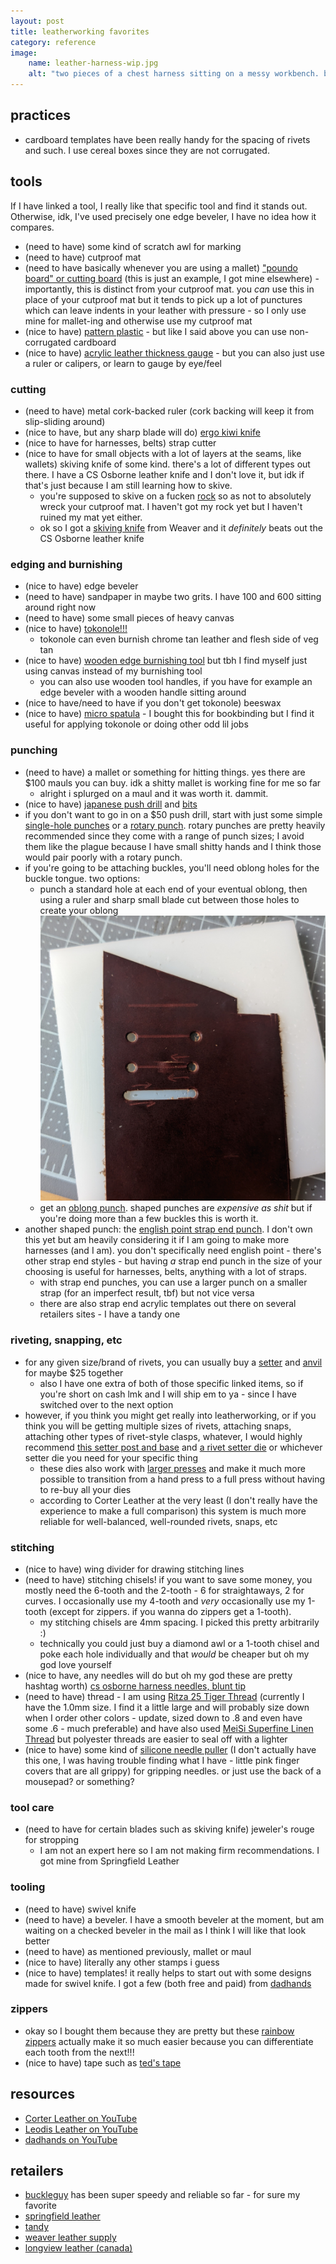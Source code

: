 ```yaml
---
layout: post
title: leatherworking favorites
category: reference
image: 
    name: leather-harness-wip.jpg
    alt: "two pieces of a chest harness sitting on a messy workbench. both pieces are about 8 inches long total and consist of two large o-rings joined by a dark teal leather strap. the o rings and rivets are matte black."
---
```


## practices

- cardboard templates have been really handy for the spacing of rivets and such. I use cereal boxes since they are not corrugated.

## tools

If I have linked a tool, I really like that specific tool and find it stands out. Otherwise, idk, I've used precisely one edge beveler, I have no idea how it compares.

- (need to have) some kind of scratch awl for marking
- (need to have) cutproof mat
- (need to have basically whenever you are using a mallet) ["poundo board" or cutting board](https://www.buckleguy.com/cutting-board-multiple-sizes/) (this is just an example, I got mine elsewhere) - importantly, this is distinct from your cutproof mat. you *can* use this in place of your cutproof mat but it tends to pick up a lot of punctures which can leave indents in your leather with pressure - so I only use mine for mallet-ing and otherwise use my cutproof mat
- (nice to have) [pattern plastic](https://www.weaverleathersupply.com/products/pattern-sheet-24-x-45) - but like I said above you can use non-corrugated cardboard
- (nice to have) [acrylic leather thickness gauge](https://www.buckleguy.com/bg-acrylic-tool-leather-thickness-gauge/) - but you can also just use a ruler or calipers, or learn to gauge by eye/feel

### cutting

- (need to have) metal cork-backed ruler (cork backing will keep it from slip-sliding around)
- (nice to have, but any sharp blade will do) [ergo kiwi knife](https://www.buckleguy.com/ergo-kiwi-knife-2-0/)
- (nice to have for harnesses, belts) strap cutter
- (nice to have for small objects with a lot of layers at the seams, like wallets) skiving knife of some kind. there's a lot of different types out there. I have a CS Osborne leather knife and I don't love it, but idk if that's just because I am still learning how to skive.
    - you're supposed to skive on a fucken [rock](https://www.weaverleathersupply.com/products/marble-tooling-slab) so as not to absolutely wreck your cutproof mat. I haven't got my rock yet but I haven't ruined my mat yet either.
    - ok so I got a [skiving knife](https://www.weaverleathersupply.com/products/flat-leather-knife) from Weaver and it *definitely* beats out the CS Osborne leather knife

### edging and burnishing

- (nice to have) edge beveler
- (need to have) sandpaper in maybe two grits. I have 100 and 600 sitting around right now
- (need to have) some small pieces of heavy canvas
- (nice to have) [tokonole!!!](https://www.buckleguy.com/seiwa-tokonole-leather-burnishing-gum-multiple-sizes-colors/)
    - tokonole can even burnish chrome tan leather and flesh side of veg tan
- (nice to have) [wooden edge burnishing tool](https://www.buckleguy.com/leather-edge-slicker-burnishing-tool-beech-wood/) but tbh I find myself just using canvas instead of my burnishing tool
    - you can also use wooden tool handles, if you have for example an edge beveler with a wooden handle sitting around
- (nice to have/need to have if you don't get tokonole) beeswax
- (nice to have) [micro spatula](https://www.dickblick.com/items/lineco-micro-spatula-flat/) - I bought this for bookbinding but I find it useful for applying tokonole or doing other odd lil jobs

### punching

- (need to have) a mallet or something for hitting things. yes there are $100 mauls you can buy. idk a shitty mallet is working fine for me so far
    - alright i splurged on a maul and it was worth it. dammit.
- (nice to have) [japanese push drill](https://www.talasonline.com/Japanese-Push-Drill) and [bits](https://www.talasonline.com/Japanese-Push-Drill-Replacement-Bits)
- if you don't want to go in on a $50 push drill, start with just some simple [single-hole punches](https://www.buckleguy.com/245-belt-punch-multiple-sizes/) or a [rotary punch](https://www.buckleguy.com/223-revolving-punch/). rotary punches are pretty heavily recommended since they come with a range of punch sizes; I avoid them like the plague because I have small shitty hands and I think those would pair poorly with a rotary punch.
- if you're going to be attaching buckles, you'll need oblong holes for the buckle tongue. two options:
    - punch a standard hole at each end of your eventual oblong, then using a ruler and sharp small blade cut between those holes to create your oblong
![A small piece of leather showing the steps to creating an oblong hole. First there is just a straight 1-inch line drawn by scratch awl. Holes are punched at both ends of that line. Two cuts are made coming from the right-side hole inwards (shown by arrows), about halfway. Similar cuts are then made from the left-hand hole inwards to meet them.](assets/img/oblong-punch-alternative.jpg)
    - get an [oblong punch](https://www.buckleguy.com/151-bag-punch-multiple-sizes/). shaped punches are *expensive as shit* but if you're doing more than a few buckles this is worth it.
- another shaped punch: the [english point strap end punch](https://www.buckleguy.com/0150-strap-end-punch-english-point-multiple-sizes-1/). I don't own this yet but am heavily considering it if I am going to make more harnesses (and I am). you don't specifically need english point - there's other strap end styles - but having *a* strap end punch in the size of your choosing is useful for harnesses, belts, anything with a lot of straps.
    - with strap end punches, you can use a larger punch on a smaller strap (for an imperfect result, tbf) but not vice versa
    - there are also strap end acrylic templates out there on several retailers sites - I have a tandy one

### riveting, snapping, etc

- for any given size/brand of rivets, you can usually buy a [setter](https://www.buckleguy.com/bg-rivet-setter-9-2mm-concave-end/) and [anvil](https://www.buckleguy.com/bg-rivet-setter-base-for-9-2-11-13mm-cap-rivets/) for maybe $25 together
    - also I have one extra of both of those specific linked items, so if you're short on cash lmk and I will ship em to ya - since I have switched over to the next option
- however, if you think you might get really into leatherworking, or if you think you will be getting multiple sizes of rivets, attaching snaps, attaching other types of rivet-style clasps, whatever, I would highly recommend [this setter post and base](https://www.buckleguy.com/bg-setter-post-base-for-screw-in-dies/) and [a rivet setter die](https://www.buckleguy.com/bg-rivet-setter-die-multiple-sizes-requires-hand-tool-post-base-or-bg-hand-press/) or whichever setter die you need for your specific thing
    - these dies also work with [larger presses](https://www.buckleguy.com/bg-180-convertible-hand-or-foot-press/) and make it much more possible to transition from a hand press to a full press without having to re-buy all your dies
    - according to Corter Leather at the very least (I don't really have the experience to make a full comparison) this system is much more reliable for well-balanced, well-rounded rivets, snaps, etc

### stitching

- (nice to have) wing divider for drawing stitching lines
- (need to have) stitching chisels! if you want to save some money, you mostly need the 6-tooth and the 2-tooth - 6 for straightaways, 2 for curves. I occasionally use my 4-tooth and *very* occasionally use my 1-tooth (except for zippers. if you wanna do zippers get a 1-tooth).
    - my stitching chisels are 4mm spacing. I picked this pretty arbitrarily :)
    - technically you could just buy a diamond awl or a 1-tooth chisel and poke each hole individually and that *would* be cheaper but oh my god love yourself
- (nice to have, any needles will do but oh my god these are pretty hashtag worth) [cs osborne harness needles, blunt tip](https://www.buckleguy.com/517-harness-needles-for-hand-sewing-blunt-tip-5-needles/)
- (need to have) thread - I am using [Ritza 25 Tiger Thread](https://www.buckleguy.com/ritza-25-tiger-thread/) (currently I have the 1.0mm size. I find it a little large and will probably size down when I order other colors - update, sized down to .8 and even have some .6 - much preferable) and have also used [MeiSi Superfine Linen Thread](https://threadsofmeisi.com/collections/meisi-superfine-linen-threads) but polyester threads are easier to seal off with a lighter
- (nice to have) some kind of [silicone needle puller](https://www.joann.com/needle-pullers-3-pkg/3500295.html) (I don't actually have this one, I was having trouble finding what I have - little pink finger covers that are all grippy) for gripping needles. or just use the back of a mousepad? or something?

### tool care

- (need to have for certain blades such as skiving knife) jeweler's rouge for stropping
    - I am not an expert here so I am not making firm recommendations. I got mine from Springfield Leather

### tooling

- (need to have) swivel knife
- (need to have) a beveler. I have a smooth beveler at the moment, but am waiting on a checked beveler in the mail as I think I will like that look better
- (need to have) as mentioned previously, mallet or maul
- (nice to have) literally any other stamps i guess
- (nice to have) templates! it really helps to start out with some designs made for swivel knife. I got a few (both free and paid) from [dadhands](https://www.dadhands.ca/)

### zippers

- okay so I bought them because they are pretty but these [rainbow zippers](https://www.buckleguy.com/riri-zipper-continuous-chain-combi-eloxal-teeth-elox/) actually make it so much easier because you can differentiate each tooth from the next!!!
- (nice to have) tape such as [ted's tape](https://www.buckleguy.com/double-sided-tape/)

## resources

- [Corter Leather on YouTube](https://www.youtube.com/@Corter)
- [Leodis Leather on YouTube](https://www.youtube.com/@Leodis.Leather)
- [dadhands on YouTube](https://www.youtube.com/@dadhands)

## retailers

- [buckleguy](https://www.buckleguy.com/) has been super speedy and reliable so far - for sure my favorite
- [springfield leather](https://www.springfieldleather.com/)
- [tandy](https://tandyleather.com/)
- [weaver leather supply](https://www.weaverleathersupply.com/)
- [longview leather (canada)](https://www.longviewleather.com/)
